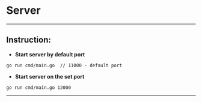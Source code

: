 # Server
***
## Instruction:

* <b>Start server by default port</b>
````  
go run cmd/main.go  // 11000 - default port
````
* <b>Start server on the set port</b>
````
go run cmd/main.go 12000
````
***
